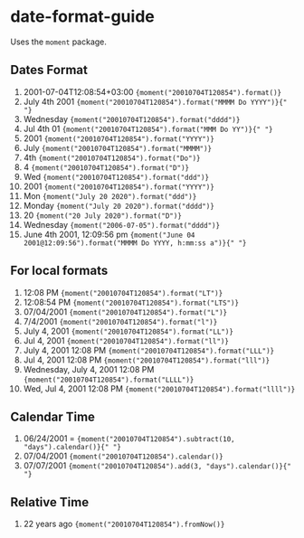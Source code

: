 # date-format-guide
Uses the  `moment` package.

## Dates Format

1. 2001-07-04T12:08:54+03:00    `{moment("20010704T120854").format()}`
2. July 4th 2001    `{moment("20010704T120854").format("MMMM Do YYYY")}{" "}` 
3. Wednesday    `{moment("20010704T120854").format("dddd")}`
4. Jul 4th 01   `{moment("20010704T120854").format("MMM Do YY")}{" "}`
5. 2001   `{moment("20010704T120854").format("YYYY")}`
6. July     `{moment("20010704T120854").format("MMMM")}`
7. 4th    `{moment("20010704T120854").format("Do")}`
8. 4    `{moment("20010704T120854").format("D")}`
9. Wed    `{moment("20010704T120854").format("ddd")}`
10. 2001    `{moment("20010704T120854").format("YYYY")}`
11. Mon   `{moment("July 20 2020").format("ddd")}`
12. Monday    `{moment("July 20 2020").format("dddd")}`
13. 20    `{moment("20 July 2020").format("D")}`
14. Wednesday   `{moment("2006-07-05").format("dddd")}`
15. June 4th 2001, 12:09:56 pm `{moment("June 04 2001@12:09:56").format("MMMM Do YYYY, h:mm:ss a")}{" "}`

## For local formats
1. 12:08 PM   `{moment("20010704T120854").format("LT")}`
2. 12:08:54 PM    `{moment("20010704T120854").format("LTS")}`
3. 07/04/2001   `{moment("20010704T120854").format("L")}`
4. 7/4/2001   `{moment("20010704T120854").format("l")}`
5. July 4, 2001   `{moment("20010704T120854").format("LL")}`
6. Jul 4, 2001    `{moment("20010704T120854").format("ll")}`
7. July 4, 2001 12:08 PM    `{moment("20010704T120854").format("LLL")}`
8. Jul 4, 2001 12:08 PM   `{moment("20010704T120854").format("lll")}`
9. Wednesday, July 4, 2001 12:08 PM   `{moment("20010704T120854").format("LLLL")}`
10. Wed, Jul 4, 2001 12:08 PM   `{moment("20010704T120854").format("llll")}`

## Calendar Time</h2>
1. 06/24/2001 =  `{moment("20010704T120854").subtract(10, "days").calendar()}{" "}`
2. 07/04/2001   `{moment("20010704T120854").calendar()}`
3. 07/07/2001   `{moment("20010704T120854").add(3, "days").calendar()}{" "}`

## Relative Time
1. 22 years ago   `{moment("20010704T120854").fromNow()}`
